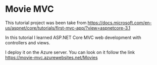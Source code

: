 # Movie MVC
This tutorial project was been take from https://docs.microsoft.com/en-us/aspnet/core/tutorials/first-mvc-app/?view=aspnetcore-3.1

In this tutorial I learned ASP.NET Core MVC web development with controllers and views.

I deploy it on the Azure server.
You can look on it follow the link https://movie-mvc.azurewebsites.net/Movies

